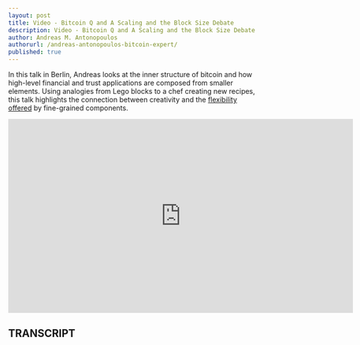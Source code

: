 ```yaml
---
layout: post
title: Video - Bitcoin Q and A Scaling and the Block Size Debate
description: Video - Bitcoin Q and A Scaling and the Block Size Debate
author: Andreas M. Antonopoulos
authorurl: /andreas-antonopoulos-bitcoin-expert/
published: true
---
```


<p>In this talk in Berlin, Andreas looks at the inner structure of bitcoin and how high-level financial and trust applications are composed from smaller elements. Using analogies from Lego blocks to a chef creating new recipes, this talk highlights the connection between creativity and the <a href="/how-to-mine-bitcoins/">flexibility offered</a> by fine-grained components.</p>

<center><iframe width="700" height="394" src="https://www.youtube.com/embed/4IT4s-6T__k?list=PLPQwGV1aLnTsHvzevl9BAUlfsfwFfU7aP" frameborder="0" allowfullscreen></iframe></center>

<h2>TRANSCRIPT</h2>
